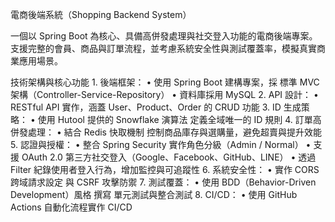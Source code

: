 電商後端系統（Shopping Backend System）

一個以 Spring Boot 為核心、具備高併發處理與社交登入功能的電商後端專案。支援完整的會員、商品與訂單流程，並考慮系統安全性與測試覆蓋率，模擬真實商業應用場景。

技術架構與核心功能
	1.	後端框架：
	•	使用 Spring Boot 建構專案，採 標準 MVC 架構（Controller-Service-Repository）
	•	資料庫採用 MySQL
	2.	API 設計：
	•	RESTful API 實作，涵蓋 User、Product、Order 的 CRUD 功能
	3.	ID 生成策略：
	•	使用 Hutool 提供的 Snowflake 演算法 定義全域唯一的 ID 規則
	4.	訂單高併發處理：
	•	結合 Redis 快取機制 控制商品庫存與選購量，避免超賣與提升效能
	5.	認證與授權：
	•	整合 Spring Security 實作角色分級（Admin / Normal）
	•	支援 OAuth 2.0 第三方社交登入（Google、Facebook、GitHub、LINE）
	•	透過 Filter 紀錄使用者登入行為，增加監控與可追蹤性
	6.	系統安全性：
	•	實作 CORS 跨域請求設定 與 CSRF 攻擊防禦
	7.	測試覆蓋：
	•	使用 BDD（Behavior-Driven Development）風格 撰寫 單元測試與整合測試
	8.	CI/CD：
	•	使用 GitHub Actions 自動化流程實作 CI/CD


